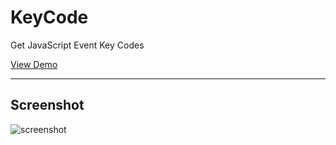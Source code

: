 # KeyCode

Get JavaScript Event Key Codes

[View Demo](https://event-keycode.netlify.com/)

---

## Screenshot

![screenshot](https://user-images.githubusercontent.com/31349816/90357388-c6e30a00-e08d-11ea-8247-9466c5841dd1.png)
